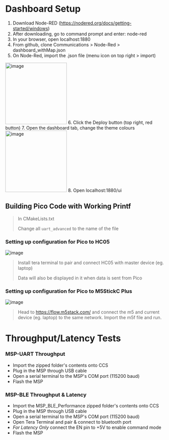 # Dashboard Setup
1. Download Node-RED (https://nodered.org/docs/getting-started/windows)
2. After downloading, go to command prompt and enter: node-red
3. In your browser, open localhost:1880
4. From github, clone Communications > Node-Red > dashboard_withMap.json
5. On Node-Red, import the .json file (menu icon on top right > import)
<img width="193" alt="image" src="https://user-images.githubusercontent.com/98366701/204533576-4d8465af-f216-4abc-b18c-04232e4e036e.png">
6. Click the Deploy button (top right, red button)
7. Open the dashboard tab, change the theme colours
 <img width="193" alt="image" src="https://user-images.githubusercontent.com/98366701/204532769-2289a953-cb5b-4c71-a761-82f712faf731.png">
8. Open localhost:1880/ui


## Building Pico Code with Working Printf

> In CMakeLists.txt
>
> Change all `uart_advanced` to the name of the file


### Setting up configuration for Pico to HC05

![image](https://user-images.githubusercontent.com/81850188/204531729-273f0c6a-5aab-4321-bb59-8d77b4f3654a.png)

> Install tera terminal to pair and connect HC05 with master device (eg. laptop)
> 
> Data will also be displayed in it when data is sent from Pico

### Setting up configuration for Pico to M5StickC Plus

![image](https://user-images.githubusercontent.com/81850188/204536311-3b34b64c-e202-4b06-9c37-48116d022dbf.png)

> Head to https://flow.m5stack.com/ and connect the m5 and current device (eg. laptop) to the same network.
> Import the m5f file and run.

# Throughput/Latency Tests

### MSP-UART Throughput
- Import the zipped folder's contents onto CCS
- Plug in the MSP through USB cable
- Open a serial terminal to the MSP's COM port (115200 baud)
- Flash the MSP

### MSP-BLE Throughput & Latency
- Import the MSP_BLE_Performance zipped folder's contents onto CCS
- Plug in the MSP through USB cable
- Open a serial terminal to the MSP's COM port (115200 baud)
- Open Tera Terminal and pair & connect to bluetooth port
- *For Latency Only* connect the EN pin to +5V to enable command mode
- Flash the MSP
